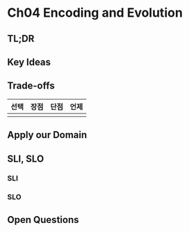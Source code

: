 # Ch04 Encoding and Evolution
## TL;DR

## Key Ideas

## Trade-offs
| 선택 | 장점 | 단점 | 언제 |
|----|----|----|----|
|    |    |    |    |

## Apply our Domain

## SLI, SLO
### SLI

### SLO

## Open Questions
